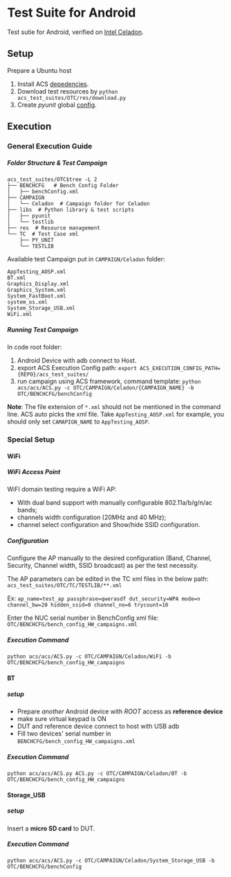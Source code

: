 # Test Suite for Android
Test sutie for Android, verified on [Intel Celadon](https://01.org/projectceladon/).


## Setup
Prepare a Ubuntu host

1. Install ACS [depedencies](../../acs_setup_manager/README.txt).
2. Download test resources by `python acs_test_suites/OTC/res/download.py`
3. Create *pyunit* global [config](libs/pyunit/README.md#pre-setup).


## Execution
### General Execution Guide
##### Folder Structure & Test Campaign
```
acs_test_suites/OTC$tree -L 2
├── BENCHCFG   # Bench Config Folder
│   ├── benchConfig.xml
├── CAMPAIGN
│   └── Celadon  # Campaign folder for Celadon
├── libs  # Python library & test scripts
│   ├── pyunit
│   └── testlib
├── res  # Resource management
└── TC  # Test Case xml
    ├── PY_UNIT
    └── TESTLIB
```
Available test Campaign put in `CAMPAIGN/Celadon` folder:
```
AppTesting_AOSP.xml
BT.xml
Graphics_Display.xml
Graphics_System.xml
System_FastBoot.xml
system_os.xml
System_Storage_USB.xml
WiFi.xml
```

##### Running Test Campaign
In code root folder:

1. Android Device with adb connect to Host.
2. export ACS Execution Config path: `export ACS_EXECUTION_CONFIG_PATH={REPO}/acs_test_suites/`
3. run campaign using ACS framework, command template: `python acs/acs/ACS.py -c OTC/CAMPAIGN/Celadon/{CAMPAIGN_NAME} -b OTC/BENCHCFG/benchConfig`

**Note**: The file extension of `*.xml` should not be mentioned in the command line. ACS auto picks the xml file.
Take `AppTesting_AOSP.xml` for example, you should only set `CAMAPIGN_NAME` to `AppTesting_AOSP`.

### Special Setup

#### WiFi
##### WiFi Access Point
WiFI domain testing require a WiFi AP:

* With dual band support with manually configurable 802.11a/b/g/n/ac bands;
* channels width configuration (20MHz and 40 MHz);
* channel select configuration and Show/hide SSID configuration.

##### Configuration
Configure the AP manually to the desired configuration (Band, Channel, Security, Channel width, SSID broadcast) as per the test necessity.

The AP parameters can be edited in the TC xml files in the below path:
`acs_test_suites/OTC/TC/TESTLIB/**.xml`

Ex: `ap_name=test_ap passphrase=qwerasdf dut_security=WPA mode=n channel_bw=20 hidden_ssid=0 channel_no=6 trycount=10`

Enter the NUC serial number in BenchConfig xml file: `OTC/BENCHCFG/bench_config_HW_campaigns.xml`

##### Execution Command
```
python acs/acs/ACS.py -c OTC/CAMPAIGN/Celadon/WiFi -b OTC/BENCHCFG/bench_config_HW_campaigns
```

#### BT
##### setup

* Prepare *another* Android device with *ROOT* access as **reference device**
* make sure virtual keypad is ON
* DUT and reference device connect to host with USB adb
* Fill two devices' serial number in `BENCHCFG/bench_config_HW_campaigns.xml`

##### Execution Command
```
python acs/acs/ACS.py ACS.py -c OTC/CAMPAIGN/Celadon/BT -b OTC/BENCHCFG/bench_config_HW_campaigns
```

#### Storage_USB
##### setup
Insert a **micro SD card** to DUT.

##### Execution Command
```
python acs/acs/ACS.py -c OTC/CAMPAIGN/Celadon/System_Storage_USB -b OTC/BENCHCFG/benchConfig
```
